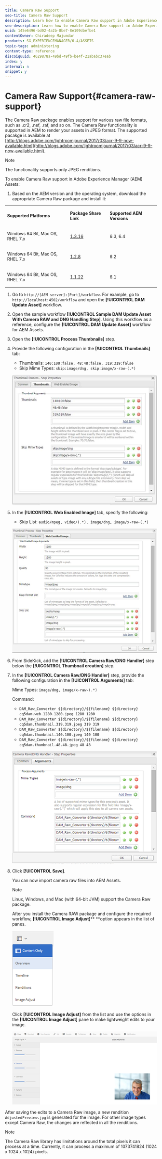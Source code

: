 ```yaml
---
title: Camera Raw Support
seo-title: Camera Raw Support
description: Learn how to enable Camera Raw support in Adobe Experience Manager (AEM) Assets.
seo-description: Learn how to enable Camera Raw support in Adobe Experience Manager (AEM) Assets.
uuid: 145e6496-bd02-4a2b-8be7-8e109dbefbe1
contentOwner: Chiradeep Majumdar
products: SG_EXPERIENCEMANAGER/6.4/ASSETS
topic-tags: administering
content-type: reference
discoiquuid: 4629878a-49bd-49fb-be4f-21ababc37eab
index: y
internal: n
snippet: y
---
```


# Camera Raw Support{#camera-raw-support}

The Camera Raw package enables support for various raw file formats, such as .cr2, .nef, .raf, and so on. The Camera Raw functionality is supported in AEM to render your assets in JPEG format. The supported pacakge is available at [http://blogs.adobe.com/lightroomjournal/2017/03/acr-9-9-now-available.html](http://blogs.adobe.com/lightroomjournal/2017/03/acr-9-9-now-available.html).

>[!NOTE]
>
>The functionality supports only JPEG renditions.

To enable Camera Raw support in Adobe Experience Manager (AEM) Assets:

1. Based on the AEM version and the operating system, download the appropriate Camera Raw package and install it:

<table border="0" cellpadding="0" cellspacing="0" width="0"> 
 <tbody>
  <tr>
   <td><p><strong>Supported Platforms</strong></p> </td> 
   <td><p><strong>Package Share Link</strong></p> </td> 
   <td><p><strong>Supported AEM Versions</strong></p> </td> 
  </tr>
  <tr>
   <td><p>Windows 64 Bit, Mac OS, RHEL 7.x</p> </td> 
   <td><p><a href="https://www.adobeaemcloud.com/content/marketplace/marketplaceProxy.html?packagePath=/content/companies/public/adobe/packages/aem630/product/assets/aem-assets-cameraraw-pkg">1.3.16</a></p> </td> 
   <td><p>6.3, 6.4</p> </td> 
  </tr>
  <tr>
   <td><p>Windows 64 Bit, Mac OS, RHEL 7.x</p> </td> 
   <td><p><a href="https://www.adobeaemcloud.com/content/marketplace/marketplaceProxy.html?packagePath=/content/companies/public/adobe/packages/aem620/product/assets/aem-assets-cameraraw-pkg">1.2.8</a></p> </td> 
   <td><p>6.2 </p> </td> 
  </tr>
  <tr>
   <td><p>Windows 64 Bit, Mac OS, RHEL 7.x</p> </td> 
   <td><p><a href="https://www.adobeaemcloud.com/content/marketplace/marketplaceProxy.html?packagePath=/content/companies/public/adobe/packages/aem610/product/assets/aem-assets-cameraraw-pkg">1.1.22</a></p> </td> 
   <td><p>6.1</p> </td> 
  </tr>
 </tbody>
</table>

1. Go to `http://[AEM server]:[Port]/workflow`. For example, go to `http://localhost:4502/workflow` and open the **[!UICONTROL DAM Update Asset]** workflow.
1. Open the sample workflow **[!UICONTROL Sample DAM Update Asset With Camera RAW and DNG Handling Step]**. Using this workflow as a reference, configure the **[!UICONTROL DAM Update Asset]** workflow for AEM Assets.
1. Open the **[!UICONTROL Process Thumbnails]** step.  

1. Provide the following configuration in the **[!UICONTROL Thumbnails]** tab:

    * Thumbnails: `140:100:false, 48:48:false, 319:319:false`
    * Skip Mime Types: `skip:image/dng, skip:image/x-raw-(.*)`

   ![](assets/chlimage_1-339.png)

1. In the **[!UICONTROL Web Enabled Image]** tab, specify the following:

    * Skip List: `audio/mpeg, video/(.*), image/dng, image/x-raw-(.*)`

   ![](assets/chlimage_1-340.png)

1. From SideKick, add the **[!UICONTROL Camera Raw/DNG Handler]** step below the **[!UICONTROL Thumbnail creation]** step.
1. In the **[!UICONTROL Camera Raw/DNG Handler]** step, provide the following configuration in the **[!UICONTROL Arguments]** tab:

   Mime Types: `image/dng, image/x-raw-(.*)`

   Command:

    * `DAM_Raw_Converter ${directory}/${filename} ${directory} cq5dam.web.1280.1280.jpeg 1280 1280`
    * `DAM_Raw_Converter ${directory}/${filename} ${directory} cq5dam.thumbnail.319.319.jpeg 319 319`
    * `DAM_Raw_Converter ${directory}/${filename} ${directory} cq5dam.thumbnail.140.100.jpeg 140 100`
    * `DAM_Raw_Converter ${directory}/${filename} ${directory} cq5dam.thumbnail.48.48.jpeg 48 48`

   ![](assets/chlimage_1-341.png)

1. Click **[!UICONTROL Save]**.

   You can now import camera raw files into AEM Assets.

   >[!NOTE]
   >
   >Linux, Windows, and Mac (with 64-bit JVM) support the Camera Raw package.

   After you install the Camera RAW package and configure the required workflow, **[!UICONTROL Image Adjust]**** **option appears in the list of panes.

   ![](assets/chlimage_1-342.png)

   Click **[!UICONTROL Image Adjust]** from the list and use the options in the **[!UICONTROL Image Adjust]** pane to make lightweight edits to your image.

   ![](assets/chlimage_1-343.png)

After saving the edits to a Camera Raw image, a new rendition `AdjustedPreview.jpg` is generated for the image. For other image types except Camera Raw, the changes are reflected in all the renditions.

>[!NOTE]
>
>The Camera Raw library has limitations around the total pixels it can process at a time. Currently, it can process a maximum of 1073741824 (1024 x 1024 x 1024) pixels.

